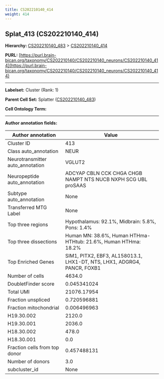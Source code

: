 ```yaml
---
title: CS202210140_414
weight: 414
---
```

## Splat_413 (CS202210140_414)
<b>Hierarchy: </b>
[CS202210140_483](../CS202210140_483) >
[CS202210140_414](../CS202210140_414)

**PURL:** [https://purl.brain-bican.org/taxonomy/CS202210140/CS202210140_neurons/CS202210140_414](https://purl.brain-bican.org/taxonomy/CS202210140/CS202210140_neurons/CS202210140_414)

---


**Labelset:** Cluster (Rank: 1)

**Parent Cell Set:** Splatter ([CS202210140_483](../CS202210140_483))



**Cell Ontology Term:** 

[MARKER GENES.]: #


---

[TRANSFERRED ANNOTATIONS.]: #


[AUTHOR ANNOTATION FIELDS.]: #


**Author annotation fields:**

| Author annotation | Value |
|-------------------|-------|
|Cluster ID|413|
|Class auto_annotation|NEUR|
|Neurotransmitter auto_annotation|VGLUT2|
|Neuropeptide auto_annotation|ADCYAP CBLN CCK CHGA CHGB NAMPT NTS NUCB NXPH SCG UBL proSAAS|
|Subtype auto_annotation|None|
|Transferred MTG Label|None|
|Top three regions|Hypothalamus: 92.1%, Midbrain: 5.8%, Pons: 1.4%|
|Top three dissections|Human MN: 38.6%, Human HTHma-HTHtub: 21.6%, Human HTHma: 18.2%|
|Top Enriched Genes|SIM1, PITX2, EBF3, AL158013.1, LHX1-DT, NTS, LHX1, ADGRG4, PANCR, FOXB1|
|Number of cells|4634.0|
|DoubletFinder score|0.045341024|
|Total UMI|21076.17954|
|Fraction unspliced|0.720596881|
|Fraction mitochondrial|0.006496963|
|H19.30.002|2120.0|
|H19.30.001|2036.0|
|H18.30.002|478.0|
|H18.30.001|0.0|
|Fraction cells from top donor|0.457488131|
|Number of donors|3.0|
|subcluster_id|None|
